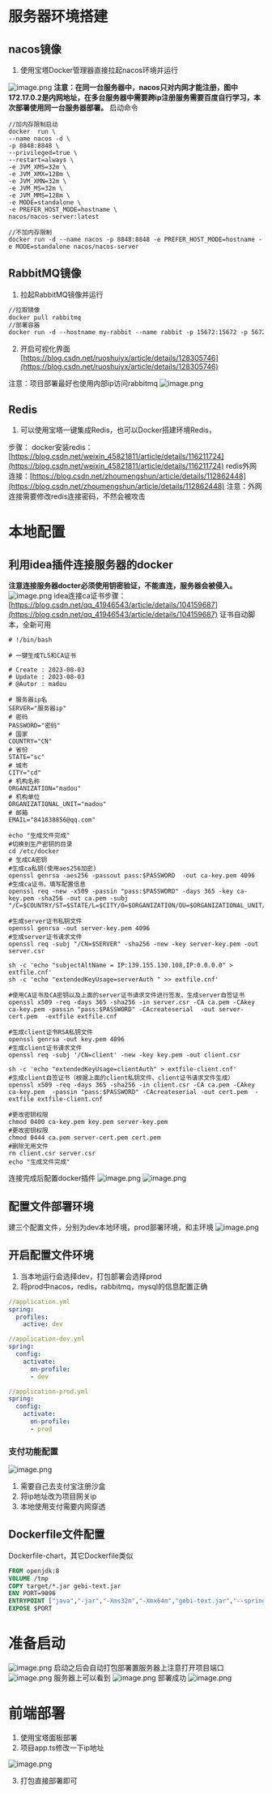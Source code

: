 # 服务器环境搭建
## nacos镜像

1. 使用宝塔Docker管理器直接拉起nacos环境并运行

![image.png](https://cdn.nlark.com/yuque/0/2023/png/34904406/1690988243495-9747837c-ed5d-4c46-9783-0b195a047cbc.png#averageHue=%23faf9f9&clientId=u4534810f-0ee5-4&from=paste&height=106&id=uff567e64&originHeight=133&originWidth=1225&originalType=binary&ratio=1.25&rotation=0&showTitle=false&size=21249&status=done&style=none&taskId=u68467bd9-5ee3-4abd-811e-0c0a16cc0de&title=&width=980)
**注意：在同一台服务器中，nacos只对内网才能注册，图中172.17.0.2是内网地址，在多台服务器中需要跨ip注册服务需要百度自行学习，本次部署使用同一台服务器部署。**
启动命令
```shell
//加内存限制启动
docker  run \
--name nacos -d \
-p 8848:8848 \
--privileged=true \
--restart=always \
-e JVM_XMS=32m \
-e JVM_XMX=128m \
-e JVM_XMN=32m \
-e JVM_MS=32m \
-e JVM_MMS=128m \
-e MODE=standalone \
-e PREFER_HOST_MODE=hostname \
nacos/nacos-server:latest

```
```shell
//不加内存限制
docker run -d --name nacos -p 8848:8848 -e PREFER_HOST_MODE=hostname -e MODE=standalone nacos/nacos-server
```
## RabbitMQ镜像

1. 拉起RabbitMQ镜像并运行
```dockerfile
//拉取镜像
docker pull rabbitmq
//部署容器
docker run -d --hostname my-rabbit --name rabbit -p 15672:15672 -p 5672:5672 rabbitmq

```

2. 开启可视化界面[https://blog.csdn.net/ruoshuiyx/article/details/128305746](https://blog.csdn.net/ruoshuiyx/article/details/128305746)

注意：项目部署最好也使用内部ip访问rabbitmq
![image.png](https://cdn.nlark.com/yuque/0/2023/png/34904406/1690990479320-8ba75d5e-f8a1-4b15-b4a0-2256dd6071d5.png#averageHue=%23fafafa&clientId=u4534810f-0ee5-4&from=paste&height=47&id=ubc07ef9a&originHeight=59&originWidth=1203&originalType=binary&ratio=1.25&rotation=0&showTitle=false&size=7557&status=done&style=none&taskId=u30a08e93-aeb6-4a18-8aab-31258bfd7bb&title=&width=962.4)
## Redis

1. 可以使用宝塔一键集成Redis，也可以Docker搭建环境Redis，

步骤：
docker安装redis：[https://blog.csdn.net/weixin_45821811/article/details/116211724](https://blog.csdn.net/weixin_45821811/article/details/116211724)
redis外网连接：[https://blog.csdn.net/zhoumengshun/article/details/112862448](https://blog.csdn.net/zhoumengshun/article/details/112862448)
注意：外网连接需要修改redis连接密码，不然会被攻击
# 本地配置
## 利用idea插件连接服务器的docker
**注意连接服务器docter必须使用钥密验证，不能直连，服务器会被侵入。**
![image.png](https://cdn.nlark.com/yuque/0/2023/png/34904406/1690988014546-95a95c2b-10f0-4c09-afc6-9b30810913cd.png#averageHue=%233d4043&clientId=u4534810f-0ee5-4&from=paste&height=682&id=u47c89202&originHeight=852&originWidth=1316&originalType=binary&ratio=1.25&rotation=0&showTitle=false&size=58216&status=done&style=none&taskId=ub9be01a7-4c4b-409d-be5b-7c0da916980&title=&width=1052.8)
idea连接ca证书步骤：[https://blog.csdn.net/qq_41946543/article/details/104159687](https://blog.csdn.net/qq_41946543/article/details/104159687)
证书自动脚本，全新可用
```shell
# !/bin/bash

# 一键生成TLS和CA证书

# Create : 2023-08-03
# Update : 2023-08-03
# @Autor : madou

# 服务器ip名
SERVER="服务器ip"
# 密码
PASSWORD="密码"
# 国家
COUNTRY="CN"
# 省份
STATE="sc"
# 城市
CITY="cd"
# 机构名称
ORGANIZATION="madou"
# 机构单位
ORGANIZATIONAL_UNIT="madou"
# 邮箱
EMAIL="841838856@qq.com"

echo "生成文件完成"
#切换到生产密钥的目录
cd /etc/docker 
# 生成CA密钥
#生成ca私钥(使用aes256加密)
openssl genrsa -aes256 -passout pass:$PASSWORD  -out ca-key.pem 4096
#生成ca证书，填写配置信息
openssl req -new -x509 -passin "pass:$PASSWORD" -days 365 -key ca-key.pem -sha256 -out ca.pem -subj "/C=$COUNTRY/ST=$STATE/L=$CITY/O=$ORGANIZATION/OU=$ORGANIZATIONAL_UNIT/CN=$SERVER/emailAddress=$EMAIL"

#生成server证书私钥文件
openssl genrsa -out server-key.pem 4096
#生成server证书请求文件
openssl req -subj "/CN=$SERVER" -sha256 -new -key server-key.pem -out server.csr

sh -c 'echo "subjectAltName = IP:139.155.130.108,IP:0.0.0.0" > extfile.cnf'
sh -c 'echo "extendedKeyUsage=serverAuth " >> extfile.cnf'

#使用CA证书及CA密钥以及上面的server证书请求文件进行签发，生成server自签证书
openssl x509 -req -days 365 -sha256 -in server.csr -CA ca.pem -CAkey ca-key.pem -passin "pass:$PASSWORD" -CAcreateserial  -out server-cert.pem  -extfile extfile.cnf

#生成client证书RSA私钥文件
openssl genrsa -out key.pem 4096
#生成client证书请求文件
openssl req -subj '/CN=client' -new -key key.pem -out client.csr

sh -c 'echo "extendedKeyUsage=clientAuth" > extfile-client.cnf'
#生成client自签证书（根据上面的client私钥文件、client证书请求文件生成）
openssl x509 -req -days 365 -sha256 -in client.csr -CA ca.pem -CAkey ca-key.pem  -passin "pass:$PASSWORD" -CAcreateserial -out cert.pem  -extfile extfile-client.cnf

#更改密钥权限
chmod 0400 ca-key.pem key.pem server-key.pem
#更改密钥权限
chmod 0444 ca.pem server-cert.pem cert.pem
#删除无用文件
rm client.csr server.csr
echo "生成文件完成"
```
连接完成后配置docker插件
![image.png](https://cdn.nlark.com/yuque/0/2023/png/34904406/1691135229518-faa4182d-72fd-4bda-a931-e95ee1bd4772.png#averageHue=%233e464f&clientId=u6dd29d8c-3f08-4&from=paste&height=213&id=uead4fae8&originHeight=266&originWidth=401&originalType=binary&ratio=1.25&rotation=0&showTitle=false&size=19936&status=done&style=none&taskId=u36e91e36-2683-4e98-8318-2fad82c45c4&title=&width=320.8)
![image.png](https://cdn.nlark.com/yuque/0/2023/png/34904406/1691135262332-1c2c000c-508b-45b8-aad2-0c4ad36147e1.png#averageHue=%233d4144&clientId=u6dd29d8c-3f08-4&from=paste&height=643&id=u5e08b8d3&originHeight=804&originWidth=1290&originalType=binary&ratio=1.25&rotation=0&showTitle=false&size=55682&status=done&style=none&taskId=u44a8ecc0-2f10-408f-a39a-7a6cc13aa25&title=&width=1032)
## 配置文件部署环境
建三个配置文件，分别为dev本地环境，prod部署环境，和主环境
![image.png](https://cdn.nlark.com/yuque/0/2023/png/34904406/1690988113026-29066cec-fe1f-4a5c-9966-af6c4eda57fc.png#averageHue=%233d4144&clientId=u4534810f-0ee5-4&from=paste&height=140&id=uf180c098&originHeight=175&originWidth=309&originalType=binary&ratio=1.25&rotation=0&showTitle=false&size=7356&status=done&style=none&taskId=u1c31b2f4-31c3-41f0-92eb-c47d78a26c0&title=&width=247.2)
## 开启配置文件环境

1. 当本地运行会选择dev，打包部署会选择prod
2. 将prod中nacos，redis，rabbitmq，mysql的信息配置正确
```yaml
//application.yml
spring:
  profiles:
    active: dev

```
```yaml
//application-dev.yml
spring:
  config:
    activate:
      on-profile: 
      - dev

```
```yaml
//application-prod.yml
spring:
  config:
    activate:
      on-profile: 
      - prod

```
### 支付功能配置
![image.png](https://cdn.nlark.com/yuque/0/2023/png/34904406/1691135675817-edbf4914-8cd3-40e4-8441-3475d3b3dfc3.png#averageHue=%236b6746&clientId=u6dd29d8c-3f08-4&from=paste&height=393&id=u6c3f1b5d&originHeight=491&originWidth=1587&originalType=binary&ratio=1.25&rotation=0&showTitle=false&size=83860&status=done&style=none&taskId=u31539811-a60f-47b8-897b-a5d4b5877ff&title=&width=1269.6)

1. 需要自己去支付宝注册沙盒
2. 将ip地址改为项目网关ip
3. 本地使用支付需要内网穿透
## Dockerfile文件配置
Dockerfile-chart，其它Dockerfile类似
```dockerfile
FROM openjdk:8
VOLUME /tmp
COPY target/*.jar gebi-text.jar
ENV PORT=9096
ENTRYPOINT ["java","-jar","-Xms32m","-Xmx64m","gebi-text.jar","--spring.profiles.active=prod"]
EXPOSE $PORT

```

# 准备启动
![image.png](https://cdn.nlark.com/yuque/0/2023/png/34904406/1691135561545-884f067c-a487-4119-a614-6b3a565004af.png#averageHue=%233e464f&clientId=u6dd29d8c-3f08-4&from=paste&height=198&id=ufb0aa383&originHeight=248&originWidth=448&originalType=binary&ratio=1.25&rotation=0&showTitle=false&size=19326&status=done&style=none&taskId=u87cca3e6-d4d5-4938-a6bd-07b7d8fae71&title=&width=358.4)
启动之后会自动打包部署置服务器上注意打开项目端口
![image.png](https://cdn.nlark.com/yuque/0/2023/png/34904406/1691135541280-5e2416f9-d460-4529-a2fb-9d64737838b6.png#averageHue=%233c4043&clientId=u6dd29d8c-3f08-4&from=paste&height=425&id=u60cb8bc1&originHeight=531&originWidth=1857&originalType=binary&ratio=1.25&rotation=0&showTitle=false&size=41088&status=done&style=none&taskId=u2d6a0a3f-bfb7-4faf-a0f2-8dd5c3c4e6e&title=&width=1485.6)
服务器上可以看到
![image.png](https://cdn.nlark.com/yuque/0/2023/png/34904406/1691135847292-c09effa7-f06f-420b-949a-04095296584b.png#averageHue=%23f8f8f8&clientId=u1cd29890-8342-4&from=paste&height=286&id=u512cb92e&originHeight=358&originWidth=1104&originalType=binary&ratio=1.25&rotation=0&showTitle=false&size=50887&status=done&style=none&taskId=u3c57c361-7939-40fa-a229-7c477bfecc5&title=&width=883.2)
部署成功
![image.png](https://cdn.nlark.com/yuque/0/2023/png/34904406/1691135875563-e6f00ea7-c6dd-4d5f-ba6b-b421e1717ceb.png#averageHue=%23f7f7f7&clientId=u1cd29890-8342-4&from=paste&height=802&id=u44e08426&originHeight=1002&originWidth=1875&originalType=binary&ratio=1.25&rotation=0&showTitle=false&size=64971&status=done&style=none&taskId=u1c8a948c-6af8-4d0a-b729-919a19de504&title=&width=1500)

# 前端部署

1. 使用宝塔面板部署
2. 项目app.ts修改一下ip地址

![image.png](https://cdn.nlark.com/yuque/0/2023/png/34904406/1691136425272-0a1dd3b6-9cc8-4c88-a28f-b197e5004e5d.png#averageHue=%23756e44&clientId=u7e480584-0eb3-4&from=paste&height=373&id=ubc60a550&originHeight=466&originWidth=1730&originalType=binary&ratio=1.25&rotation=0&showTitle=false&size=96566&status=done&style=none&taskId=u15c74bac-7cb3-4f70-ae04-b70a11e26cb&title=&width=1384)

3. 打包直接部署即可
